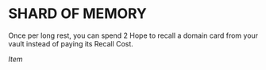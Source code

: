 ﻿---
tags:
  - Item
name: 'SHARD OF MEMORY'
description: 'Once per long rest, you can spend 2 Hope to recall a domain card from your vault instead of paying its Recall Cost.'
---

# SHARD OF MEMORY

Once per long rest, you can spend 2 Hope to recall a domain card from your vault instead of paying its Recall Cost.

*Item*
